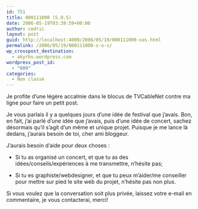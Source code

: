 ```yaml
---
id: 751
title: 000111000 (S.O.S)
date: 2006-05-19T03:39:59+00:00
author: cedric
layout: post
guid: http://localhost:4000/2006/05/19/000111000-sos.html
permalink: /2006/05/19/000111000-s-o-s/
wp_crosspost_destination:
  - akyrho.wordpress.com
wordpress_post_id:
  - "609"
categories:
  - Non classé
---
```

Je profite d’une légère accalmie dans le blocus de TVCableNet contre ma ligne pour faire un petit post.

Je vous parlais il y a quelques jours d’une idée de festival que j’avais. Bon, en fait, j’ai parlé d’une idée que j’avais, puis d’une idée de concert, sachez désormais qu’il s’agit d’un même et unique projet. Puisque je me lance là dedans, j’aurais besoin de toi, cher ami bloggeur.

J’aurais besoin d’aide pour deux choses :

  * Si tu as organisé un concert, et que tu as des idées/conseils/expériences à me transmettre, n’hésite pas;

  * Si tu es graphiste/webdesigner, et que tu peux m’aider/me conseiller pour mettre sur pied le site web du projet, n’hésite pas non plus.

Si vous voulez que la conversation soit plus privée, laissez votre e-mail en commentaire, je vous contacterai, merci!